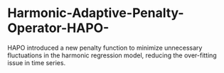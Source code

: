 # Harmonic-Adaptive-Penalty-Operator-HAPO-
HAPO introduced a new penalty function to minimize unnecessary fluctuations in the harmonic regression model, reducing the over-fitting issue in time series. 
